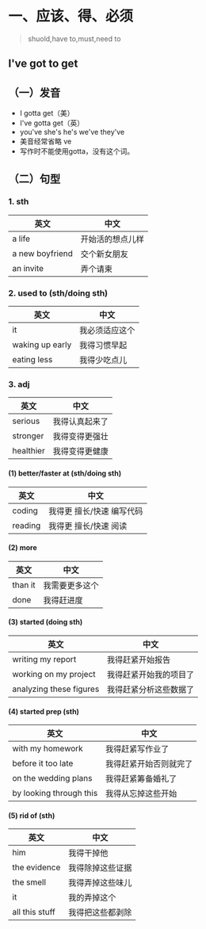 # 一、应该、得、必须

> shuold,have to,must,need to

## **I've got to get**

## （一）发音

- I gotta get（美）
- I've gotta get（英）
- you've she's he's we've they've
- 美音经常省略 ve
- 写作时不能使用gotta，没有这个词。

## （二）句型

### 1\. sth

英文              | 中文
--------------- | --------
a life          | 开始活的想点儿样
a new boyfriend | 交个新女朋友
an invite       | 弄个请柬

### 2\. used to (sth/doing sth)

英文              | 中文
--------------- | -------
it              | 我必须适应这个
waking up early | 我得习惯早起
eating less     | 我得少吃点儿

### 3\. adj

英文        | 中文
--------- | -------
serious   | 我得认真起来了
stronger  | 我得变得更强壮
healthier | 我得变得更健康

#### (1) better/faster at (sth/doing sth)

英文      | 中文
------- | --------------
coding  | 我得更 擅长/快速 编写代码
reading | 我得更 擅长/快速 阅读

#### (2) more

英文      | 中文
------- | -------
than it | 我需要更多这个
done    | 我得赶进度

#### (3) started (doing sth)

英文                      | 中文
----------------------- | -----------
writing my report       | 我得赶紧开始报告
working on my project   | 我得赶紧开始我的项目了
analyzing these figures | 我得赶紧分析这些数据了

#### (4) started prep (sth)

英文                      | 中文
----------------------- | -----------
with my homework        | 我得赶紧写作业了
before it too late      | 我得赶紧开始否则就完了
on the wedding plans    | 我得赶紧筹备婚礼了
by looking through this | 我得从忘掉这些开始

#### (5) rid of (sth)

英文             | 中文
-------------- | --------
him            | 我得干掉他
the evidence   | 我得除掉这些证据
the smell      | 我得弄掉这些味儿
it             | 我的弄掉这个
all this stuff | 我得把这些都剥除
